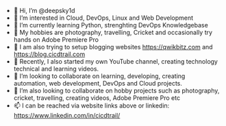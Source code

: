 - 👋 Hi, I’m @deepsky1d
- 👀 I’m interested in Cloud, DevOps, Linux and Web Development
- 🌱 I’m currently learning Python, strenghting DevOps Knowledgebase
- 👀 My hobbies are photography, travelling, Cricket and occasionally try hands on Adobe Premiere Pro
- 👀 I am also trying to setup blogging websites https://qwikbitz.com and https://blog.cicdtrail.com
- 👀 Recently, I also started my own YouTube channel, creating technology technical and learning videos.
- 💞️ I’m looking to collaborate on learning, developing, creating automation, web development, DevOps and Cloud projects.
- 💞️ I’m also looking to collaborate on hobby projects such as photography, cricket, travelling, creating videos, Adobe Premiere Pro etc
- 📫 I can be reached via website links above or linkedin: https://www.linkedin.com/in/cicdtrail/ 

<!---
deepsky1d/deepsky1d is a ✨ special ✨ repository because its `README.md` (this file) appears on your GitHub profile.
You can click the Preview link to take a look at your changes.
--->
